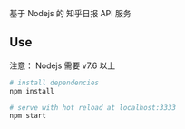 基于 Nodejs 的 知乎日报 API 服务



## Use
注意： Nodejs 需要 v7.6 以上

``` bash
# install dependencies
npm install

# serve with hot reload at localhost:3333
npm start
```
